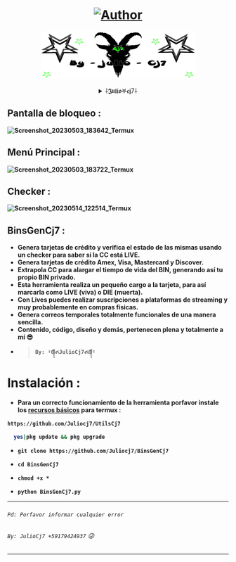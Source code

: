 <!--
♤♡◇♧♤♡◇♧♤♡◇♧♤♡◇♧♤♡◇♧♤♡◇♧♤♡◇♧♤♡◇♧♤♡◇♧

𝙸𝙼𝙿𝙾𝚁𝚃𝙰𝙽𝚃𝙴 !!!

𝙳𝙴𝙹𝙰 𝙳𝙴 𝙲𝙾𝙿𝙸𝙰𝚁𝙼𝙴 𝙷𝙰𝚂𝚃𝙰 𝙴𝙻 𝚁𝙴𝙰𝙳𝙼𝙴.𝚖𝚍 𝙸𝙽𝙼𝚄𝙽𝙳𝙾 𝙰𝙽𝙸𝙼𝙰𝙻 !!!
𝚂𝙴 𝙾𝚁𝙸𝙶𝙸𝙽𝙰𝙻 𝚈 𝙳𝙴𝙹𝙰 𝙳𝙴 𝚁𝙾𝙱𝙰𝚁 𝚂𝙲𝚁𝙸𝙿𝚃𝚂 𝚈 𝙴𝚂𝚃𝙸𝙻𝙾𝚂 𝙰 𝙾𝚃𝚁𝙾𝚂 !!!

♤♡◇♧♤♡◇♧♤♡◇♧♤♡◇♧♤♡◇♧♤♡◇♧♤♡◇♧♤♡◇♧♤♡◇♧
-->

<h1 align="center"><a href="https://github.com/Juliocj7"><img title="Author" src="https://img.shields.io/badge/Author-𖤐 𝙹𝚞𝚕𝚒𝚘 𝙲𝚓7 𖤐-svg?style=flat&color=000000&logo=github"></a></h1>

<p align="center"><img src="https://github.com/Juliocj7/Juliocj7/blob/main/InicioCj72.gif" width="350" height="110"/> </p>

<details align="center">
<summary>  ⸸𝕵𝖚𝖑𝖎𝖔𖤐𝖈𝖏7⸸ </summary>
<img src= "https://github.com/Juliocj7/Juliocj7/blob/main/BarCj7.gif"/>
<br><br>
<p align="left"><strong><samp>「</samp><strong></p>
<samp>Puedes mirar pero no copiar<br>inmundo animal xD<br><br>
<p align="right"><strong><samp>」</samp></strong></p>
</details>

## Pantalla de bloqueo :
![Screenshot_20230503_183642_Termux](https://user-images.githubusercontent.com/81049859/236066879-baa392b6-6ced-4052-b0a0-c7335a9d110c.png)

## Menú Principal :
![Screenshot_20230503_183722_Termux](https://user-images.githubusercontent.com/81049859/236066922-8253115e-4b63-47d9-af19-364102c143b2.png)

## Checker :
![Screenshot_20230514_122514_Termux](https://github.com/Juliocj7/BinsGenCj7/assets/81049859/21426ea1-4883-4ac3-bf6c-685708ac46f9)

## BinsGenCj7 :
* Genera **tarjetas de crédito** y verifica el estado de las mismas usando un checker para saber si la CC está LIVE.
* Genera **tarjetas de crédito** Amex, Visa, Mastercard y Discover.
* **Extrapola CC** para alargar el tiempo de vida del BIN, generando así tu propio BIN privado.
* Esta herramienta realiza un **pequeño cargo** a la tarjeta, para así marcarla como LIVE (viva) o DIE (muerta).
* Con Lives puedes realizar **suscripciones** a plataformas de streaming y muy probablemente en compras físicas.
* Genera **correos temporales** totalmente funcionales de una manera sencilla.
* Contenido, código, diseño y demás, pertenecen plena y totalmente a mí :sunglasses:
- > ` By: ⍣᭕ᬁ᭖JulioCj7᭖᭕ᬁ⍣ `

# Instalación :

* Para un correcto funcionamiento de la herramienta porfavor instale los [recursos básicos](https://github.com/Juliocj7/UtilsCj7) para termux :

~~~
https://github.com/Juliocj7/UtilsCj7
~~~

```bash
  yes|pkg update && pkg upgrade
```
* `git clone https://github.com/Juliocj7/BinsGenCj7`

* `cd BinsGenCj7`

* `chmod +x *`

* `python BinsGenCj7.py`

---
###### `Pd: Porfavor informar cualquier error`
###### `By: JulioCj7 +59179424937` :stuck_out_tongue_winking_eye:
---
